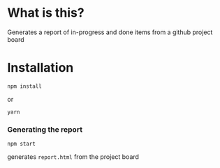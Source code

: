 # What is this?


Generates a report of in-progress and done items from a github project board

# Installation

```
npm install
```
or
```
yarn
```

### Generating the report

```
npm start
```

generates `report.html`  from the project board
